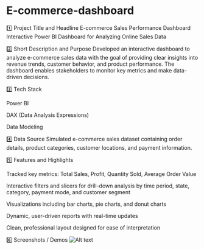 # E-commerce-dashboard
1️⃣ Project Title and Headline
E-commerce Sales Performance Dashboard
Interactive Power BI Dashboard for Analyzing Online Sales Data

2️⃣ Short Description and Purpose
Developed an interactive dashboard to analyze e-commerce sales data with the goal of providing clear insights into revenue trends, customer behavior, and product performance. The dashboard enables stakeholders to monitor key metrics and make data-driven decisions.

3️⃣ Tech Stack

Power BI

DAX (Data Analysis Expressions)

Data Modeling

4️⃣ Data Source
Simulated e-commerce sales dataset containing order details, product categories, customer locations, and payment information.

5️⃣ Features and Highlights

Tracked key metrics: Total Sales, Profit, Quantity Sold, Average Order Value

Interactive filters and slicers for drill-down analysis by time period, state, category, payment mode, and customer segment

Visualizations including bar charts, pie charts, and donut charts

Dynamic, user-driven reports with real-time updates

Clean, professional layout designed for ease of interpretation
 
6️⃣ Screenshots / Demos
![Alt text](https://github.com/username/repo/assets/image.png)


